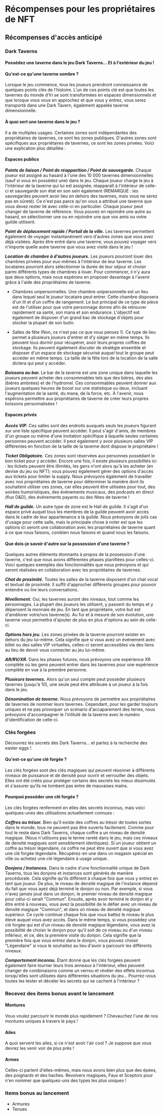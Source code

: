 # Récompenses pour les propriétaires de NFT

## Récompenses d'accès anticipé

### Dark Taverns

#### Possédez une taverne dans le jeu Dark Taverns… Et à l'extérieur du jeu !

#### Qu'est-ce qu'une taverne sombre ?

Lorsque le jeu commence, tous les joueurs prendront connaissance de
quelques points clés de l'histoire. 
L'un de ces points clé est que toutes les tavernes du monde d'Iri 
se sont transformées en espaces dimensionnels et que
lorsque vous vous en approchez et que vous y entrez, 
vous serez transporté dans une Dark Tavern, également appelée taverne dimensionnelle.

#### À quoi sert une taverne dans le jeu ?
Il a de multiples usages. 
Certaines zones sont indépendantes des propriétaires de 
tavernes, ce sont les zones publiques. D'autres zones sont spécifiques aux 
propriétaires de tavernes, ce sont les zones privées.
Voici une explication plus détaillée :

#### Espaces publics

_**Points de liaison / Point de réapparition / Point de sauvegarde.**_
Chaque joueur est assigné au hasard à l'une des 10 000 tavernes dimensionnelles
(sauf si vous en possédez une) dans le jeu. 
Chaque joueur charge le jeu à l'intérieur de la taverne qui lui est assignée, 
réapparaît à l'intérieur de celle-ci et sauvegarde son état en son sein également 
(REMARQUE : les sauvegardes peuvent avoir lieu en dehors des tavernes, mais vous ne serez pas en sûreté). 
Ce n'est pas parce qu'on vous a attribué une taverne que vous devez rester lié avec celle-ci
en particulier. Chaque joueur peut changer de taverne de référence. 
Vous pouvez en rejoindre une autre au hasard, en sélectionner une ou en rejoindre 
une que vos amis ou votre guilde utilisent.

_**Point de déplacement rapide / Portail de la ville.**_ 
Les tavernes permettent également de voyager instantanément vers d'autres zones que vous avez déjà visitées. 
Après être entré dans une taverne, vous pouvez voyager vers n'importe quelle autre taverne que vous avez visité dans le jeu !

_**Location de chambre à d'autres joueurs.**_ 
Les joueurs pourront louer des chambres privées pour eux-mêmes à l'intérieur de 
leur taverne. Les locataires pourront alors sélectionner la durée de leur séjour 
et choisir parmi différents types de chambres à louer. 
Pour commencer, il n'y aura que deux options, mais nous espérons en proposer davantage à l'avenir grâce à l'aide des propriétaires de taverne.

+ Chambres unipersonnelles. Une chambre unipersonnelle est un lieu dans lequel seul 
le joueur locataire peut entrer. Cette chambre disposera d'un lit et d'un coffre 
de rangement. Le but principal de ce type de pièce est de l'utiliser pour que votre 
personnage dorme afin de retrouver rapidement sa santé, son mana et son endurance. 
L'objectif est également de disposer d'un grand bac de stockage d'objets pour stocker la plupart de son butin.


+ Salles de fête (Non, ce n'est pas ce que vous pensez !). Ce type de lieu 
permet à plusieurs joueurs d'entrer et d'y siéger en même temps. 
Ils peuvent tous dormir pour récupérer, avoir leurs propres coffres de stockage. 
Ils peuvent également discuter de stratégie ensemble et disposer d'un espace 
de stockage sécurisé auquel tout le groupe peut accéder en même temps. 
La taille de la fête lors de la location de la salle dictera qui peut y accéder.

_**Boissons au bar.**_ 
Le bar de la taverne est une zone unique dans laquelle les joueurs peuvent acheter des 
consommables tels que des bières, des ales (bières ambrées) et de l'hydromel. 
Ces consommables peuvent donner aux joueurs quelques heures de boost sur une 
statistique ou deux, incluant l'augmentation de la santé, du mana, 
de la force, etc. 
À l'avenir, nous espérons permettre aux propriétaires de taverne de créer leurs propres boissons personnalisées !

#### Espaces privés

_**Accès VIP.**_ Ces salles sont des endroits auxquels seuls les joueurs figurant 
sur une liste spécifique peuvent accéder. Il peut s'agir d'amis, de membres d'un 
groupe ou même d'une invitation spécifique à laquelle seules certaines personnes 
peuvent accéder. Il peut également y avoir plusieurs salles VIP différentes 
en fonction de la taille de la taverne dont dispose le propriétaire !

_**Ticket Obligatoire.**_ Ces zones sont réservées aux 
personnes possédant le bon ticket pour y accéder. Encore une fois, il existe 
plusieurs possibilités ici : les tickets peuvent être illimités, les gens n'ont alors
qu'à les acheter (en devise du jeu ou NFT); vous pouvez également gérer des options
d'accès aux tickets pour limiter la supply. Nous prévoyons également de travailler avec nos
propriétaires de taverne pour déterminer la manière dont ils souhaitent utiliser
ces zones, car elles peuvent être utilisées pour tout, des soirées humoristiques, des
événements musicaux, des podcasts en direct (flux D&D), des événements payants ou des fêtes de taverne !

_**Hall de guilde.**_ Un autre type de zone est le Hall de guilde. 
Il s'agit d'un espace privé auquel tous les membres de la guilde peuvent avoir accès
dans le cadre de leur appartenance à la guilde. Nous prévoyons de jolis cas d'usage pour
cette salle, mais la principale chose à noter est que les options ici seront 
une collaboration avec les propriétaires de taverne quant à ce que nous faisons, 
combien nous faisons et quand nous les faisons.

#### Que dois-je savoir d'autre sur la possession d'une taverne ?

Quelques autres éléments étonnants à propos de la possession d'une taverne, 
c'est que nous avons différentes phases planifiées pour celles-ci. 
Voici quelques exemples des fonctionnalités que nous prévoyons et qui seront réalisées
en collaboration avec les propriétaires de tavernes.

_**Chat de proximité.**_ Toutes les salles de la taverne disposent d'un chat vocal 
et textuel de proximité. Il suffit d'approcher différents groupes pour pouvoir entendre ou
 lire leurs conversations.

**_Nivellement._** Oui, les tavernes auront des niveaux, tout comme les personnages. 
La plupart des joueurs les utilisent, y passent du temps et y dépensent la monnaie 
de jeu. En tant que propriétaire, votre but est d'améliorer votre/vos taverne(s). Au fur et à mesure de son évolution,
une taverne vous permettra d'ajouter de plus en plus d'options au sein de celle-ci.

_**Options hors jeu.**_ Les zones privées de la taverne pourront exister en dehors 
du jeu lui-même. Cela signifie que si vous avez un événement avec billet ou des 
salles VIP virtuelles, celles-ci seront accessibles via des liens au lieu de devoir 
vous connecter au jeu lui-même.

_**AR/RV/XR.**_ Dans les phases futures, nous prévoyons une expérience XR 
complète où les gens peuvent entrer dans les tavernes pour une expérience complète
en vue à la première personne.

**_Plusieurs tavernes._** Alors qu'un seul compte peut posséder plusieurs tavernes
(jusqu'à 10), une seule peut être attribuée à un joueur à la fois dans le jeu.

_**Dénomination de taverne.**_ Nous prévoyons de permettre aux propriétaires de 
tavernes de nommer leurs tavernes. Cependant, pour les garder toujours uniques 
et ne pas provoquer un scénario d'accaparement des terres, nous prévoyons d'accompagner le
l'intitulé de la taverne avec le numéro d'identification de celle-ci.

### Clés forgées

Découvrez les secrets des Dark Taverns… et partez à la recherche des easter eggs !

#### Qu'est-ce qu'une clé forgée ?

Les clés forgées sont des clés magiques qui peuvent résonner à différents niveaux 
de puissance et de densité pour ouvrir et verrouiller des objets. Elles ont été créés 
pour protéger certains des secrets les mieux dissimulés et s'assurer qu'ils ne 
tombent pas entre de mauvaises mains.

#### Pourquoi posséder une clé forgée ?

Les clés forgées renferment en elles des secrets inconnus, mais voici quelques-unes
des utilisations actuellement connues :

_**Coffres au trésor.**_ Bien qu'il existe des coffres au trésor de toutes sortes dans le 
monde, tous ne peuvent pas être ouverts facilement. Comme pour tout le reste dans 
Dark Taverns, chaque coffre a un niveau de densité magique. (Nous n'utilisons pas le
terme rareté dans le jeu, mais ces niveaux de densité magiques sont sensiblement identiques). Si un
joueur obtient un coffre au trésor légendaire, ce coffre ne peut être ouvert que si
vous avez une clé forgée légendaire. Récupérez-en une dans un magasin spécial en ville
ou achetez une clé légendaire à usage unique.

_**Donjons / Instances.**_ Dans le cadre d'une fonctionnalité unique de 
Dark Taverns, tous les donjons et instances sont générés de manière procédurale. 
Cela signifie qu'ils diffèrent à chaque fois que vous y entrez en tant que joueur. 
De plus, le niveau de densité magique de l'instance dépend du fait que vous ayez déjà 
terminé le donjon ou non. Par exemple, si vous n'avez jamais joué dans un donjon, 
le premier niveau de densité magique pour celui-ci serait "Commun". Ensuite, 
après avoir terminé le donjon et y être entré à nouveau, vous avez la possibilité de
le défier avec un niveau de densité magique "Commun", et dans un niveau de densité magique 
supérieur. Ce cycle continue chaque fois que vous battez le niveau le plus élevé 
auquel vous avez accès. Dans le même temps, si vous possédez une clé forgée qui est d'un niveau 
de densité magique légendaire, vous avez la possibilité de choisir le donjon pour
qu'il soit de ce niveau ou d'un niveau inférieur, et ce, dès la première visite du donjon.
Cela signifie que la première fois que vous entrez dans le donjon, 
vous pouvez choisir "Légendaire" si vous le souhaitez au lieu d'avoir à parcourir les différents niveaux.

**_Comportement inconnu._** Étant donné que les clés forgées peuvent également faire 
tourner leurs trois anneaux à l'intérieur, elles peuvent changer de combinaisons 
comme un verrou et révéler des effets inconnus lorsqu'elles sont utilisées 
dans différentes situations du jeu... Pourrez-vous toutes les tester et déceler 
les secrets qui se cachent à l'intérieur ?

### Recevez des items bonus avant le lancement

#### Montures

Vous voulez parcourir le monde plus rapidement ? 
Chevauchez l'une de nos montures uniques à travers le pays !

#### Ailes

A quoi servent les ailes, si ce n'est avoir l'air cool ? Je suppose que vous devrez les venir voir de plus près !

#### Armes

Celles-ci parlent d'elles-mêmes, mais nous avons bien plus que des épées, 
des poignards et des haches. Revolvers magiques, Faux et Sceptors pour n'en nommer que
quelques-uns des types les plus uniques !

### Items bonus au lancement

- Armures
- Tenues
